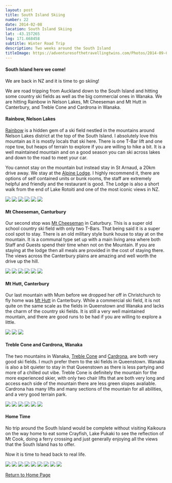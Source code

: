 ```yaml
---
layout: post
title: South Island Skiing
number: 22
date: 2014-02-08
location: South Island Skiing
lat: -43.157265
lng: 171.668458
subtitle: Winter Road Trip
description: Two weeks around the South Island
titleImage: https://adventuresofthetravellingtwins.com/Photos/2014-09-01-SouthIsland/cover-min.JPG
---
```


<h4>South Island here we come!</h4>

We are back in NZ and it is time to go skiing!

We are road tripping from Auckland down to the South Island and hitting some country ski fields as well as the big commercial ones in Wanaka.
We are hitting Rainbow in Nelson Lakes, Mt Cheeseman and Mt Hutt in Canterbury, and Treble Cone and Cardrona in Wanaka. 

<h4>Rainbow, Nelson Lakes</h4>

<a target="_blank" href="http://www.skirainbow.co.nz/">Rainbow</a> is a hidden gem of a ski field nestled in the mountains around Nelson Lakes district at the top of the South Island.
I absolutely love this mountain as it is mostly locals that ski here. There is one T-Bar lift and one rope tow, but heaps of terrain to explore if you are willing to hike a bit. 
It is a well maintained mountain and on a good season you can ski across lakes and down to the road to meet your car.

You cannot stay on the mountain but instead stay in St Arnaud, a 20km drive away. We stay at the <a target="_blank" href="http://www.alpinelodge.co.nz/">Alpine Lodge</a>.
I highly recommend it, there are options of self contained units or bunk rooms, the staff are extremely helpful and friendly and the restaurant is good.
The Lodge is also a short walk from the end of Lake Rotoiti and one of the most iconic views in NZ. 

<img src="https://adventuresofthetravellingtwins.com/Photos/2014-09-01-SouthIsland/rainbow1-min.jpg" class="image1">
<img src="https://adventuresofthetravellingtwins.com/Photos/2014-09-01-SouthIsland/rainbow2-min.jpg" class="image1">
<img src="https://adventuresofthetravellingtwins.com/Photos/2014-09-01-SouthIsland/rainbow3-min.jpg" class="image1">
<img src="https://adventuresofthetravellingtwins.com/Photos/2014-09-01-SouthIsland/rainbow4-min.jpg" class="image1">
<img src="https://adventuresofthetravellingtwins.com/Photos/2014-09-01-SouthIsland/rainbow5-min.jpg" class="image1">
<img src="https://adventuresofthetravellingtwins.com/Photos/2014-09-01-SouthIsland/rainbow6-min.jpg" class="image1">

<h4>Mt Cheeseman, Canturbury</h4>

Our second stop was <a target="_blank" href="http://www.mtcheeseman.co.nz/">Mt Cheeseman</a> in Caturbury. This is a super old school country ski field with only two T-Bars.
That being said it is a super cool spot to stay. There is an old military style bunk house to stay at on the mountain. 
It is a communal type set up with a main living area where both Staff and Guests spend their time when not on the Mountain. If you are staying at the lodge then all meals are provided in the cost of staying there.
The views across the Canterbury plains are amazing and well worth the drive up the hill. 

<img src="https://adventuresofthetravellingtwins.com/Photos/2014-09-01-SouthIsland/cheeseman1-min.jpg" class="image1">
<img src="https://adventuresofthetravellingtwins.com/Photos/2014-09-01-SouthIsland/cheeseman2-min.jpg" class="image1">
<img src="https://adventuresofthetravellingtwins.com/Photos/2014-09-01-SouthIsland/cheeseman3-min.jpg" class="image1">
<img src="https://adventuresofthetravellingtwins.com/Photos/2014-09-01-SouthIsland/cheeseman4-min.jpg" class="image1">
<img src="https://adventuresofthetravellingtwins.com/Photos/2014-09-01-SouthIsland/cheeseman5-min.jpg" class="image1">
<img src="https://adventuresofthetravellingtwins.com/Photos/2014-09-01-SouthIsland/cheeseman6-min.jpg" class="image1">

<h4>Mt Hutt, Canterbury</h4>

Our last mountain with Mum before we dropped her off in Christchurch to fly home was <a target="_blank" href="https://www.nzski.com/mt-hutt">Mt Hutt</a> in Canterbury. 
While a commercial ski field, it is not quite on the same scale as the fields in Queenstown and Wanaka and lacks the charm of the country ski fields. 
It is still a very well maintained mountain, and there are good runs to be had if you are willing to explore a little. 

<img src="https://adventuresofthetravellingtwins.com/Photos/2014-09-01-SouthIsland/mthutt1-min.jpg" class="image1">
<img src="https://adventuresofthetravellingtwins.com/Photos/2014-09-01-SouthIsland/mthutt2-min.jpg" class="image1">
<img src="https://adventuresofthetravellingtwins.com/Photos/2014-09-01-SouthIsland/mthutt3-min.jpg" class="image1">

<h4>Treble Cone and Cardrona, Wanaka</h4>

The two mountains in Wanaka, <a target="_blank" href="https://www.treblecone.com/">Treble Cone</a> and <a target="_blank" href="https://www.cardrona.com/winter/">Cardrona</a>, are both very good ski fields. 
I much prefer them to the ski fields in Queenstown. Wanaka is also a bit quieter to stay in that Queenstown as there is less partying and more of a chilled out vibe. 
Treble Cone is definitely the mountain for the more experienced skier, with only two chair lifts that are both very long and access each side of the mountain there are less green slopes avaliable. 
Cardrona has many lifts and many sections of the mountain for all abilities, and a very good terrain park.

<img src="https://adventuresofthetravellingtwins.com/Photos/2014-09-01-SouthIsland/wanaka1-min.jpg" class="image1">
<img src="https://adventuresofthetravellingtwins.com/Photos/2014-09-01-SouthIsland/wanaka2-min.jpg" class="image1">
<img src="https://adventuresofthetravellingtwins.com/Photos/2014-09-01-SouthIsland/wanaka3-min.jpg" class="image1">
<img src="https://adventuresofthetravellingtwins.com/Photos/2014-09-01-SouthIsland/wanaka4-min.jpg" class="image1">
<img src="https://adventuresofthetravellingtwins.com/Photos/2014-09-01-SouthIsland/wanaka5-min.jpg" class="image1">
<img src="https://adventuresofthetravellingtwins.com/Photos/2014-09-01-SouthIsland/wanaka6-min.jpg" class="image1">

<h4>Home Time</h4> 

No trip around the South Island would be complete without visiting Kaikoura on the way home to eat some Crayfish, Lake Pukaki to see the reflection of Mt Cook, doing a ferry crossing and just generally enjoying all the views that the South Island has to offer.

Now it is time to head back to real life.

<img src="https://adventuresofthetravellingtwins.com/Photos/2014-09-01-SouthIsland/home1-min.jpg" class="image1">
<img src="https://adventuresofthetravellingtwins.com/Photos/2014-09-01-SouthIsland/home2-min.jpg" class="image1">
<img src="https://adventuresofthetravellingtwins.com/Photos/2014-09-01-SouthIsland/home3-min.jpg" class="image1">
<img src="https://adventuresofthetravellingtwins.com/Photos/2014-09-01-SouthIsland/home4-min.jpg" class="image1">
<img src="https://adventuresofthetravellingtwins.com/Photos/2014-09-01-SouthIsland/home5-min.jpg" class="image1">
<img src="https://adventuresofthetravellingtwins.com/Photos/2014-09-01-SouthIsland/home6-min.jpg" class="image1">
<img src="https://adventuresofthetravellingtwins.com/Photos/2014-09-01-SouthIsland/ferry1-min.jpg" class="image1">
<img src="https://adventuresofthetravellingtwins.com/Photos/2014-09-01-SouthIsland/ferry2-min.jpg" class="image1">
<img src="https://adventuresofthetravellingtwins.com/Photos/2014-09-01-SouthIsland/ferry3-min.jpg" class="image1">

<a href="https://adventuresofthetravellingtwins.com/">Return to Home Page</a>
